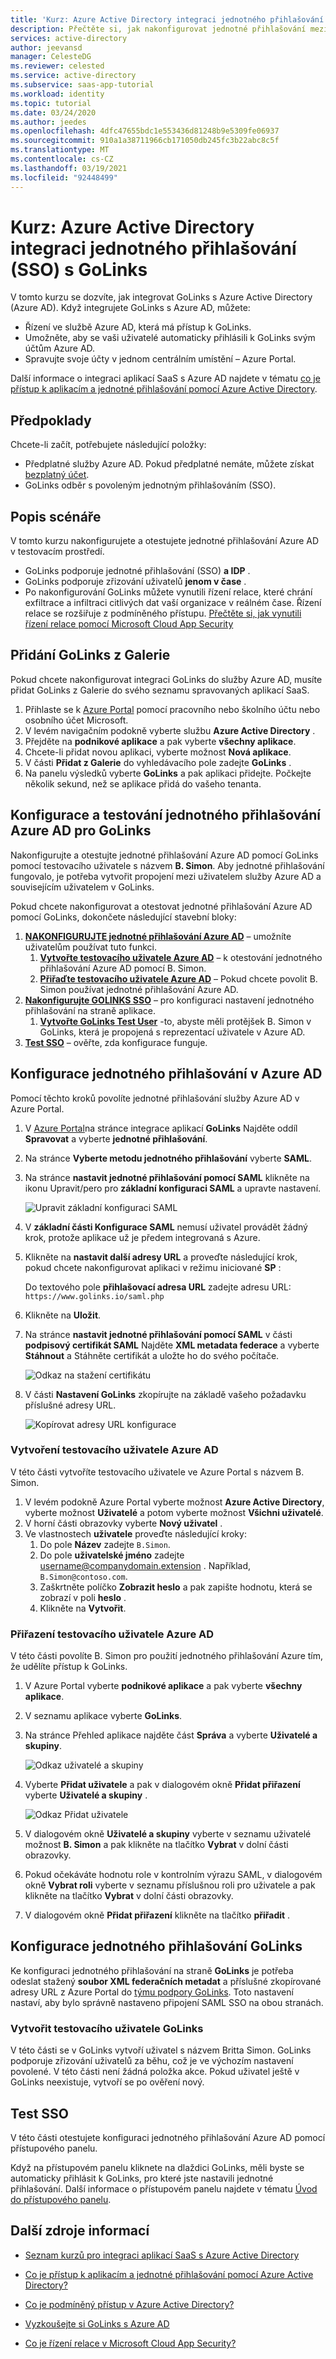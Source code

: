 ```yaml
---
title: 'Kurz: Azure Active Directory integraci jednotného přihlašování s GoLinks | Microsoft Docs'
description: Přečtěte si, jak nakonfigurovat jednotné přihlašování mezi Azure Active Directory a GoLinks.
services: active-directory
author: jeevansd
manager: CelesteDG
ms.reviewer: celested
ms.service: active-directory
ms.subservice: saas-app-tutorial
ms.workload: identity
ms.topic: tutorial
ms.date: 03/24/2020
ms.author: jeedes
ms.openlocfilehash: 4dfc47655bdc1e553436d81248b9e5309fe06937
ms.sourcegitcommit: 910a1a38711966cb171050db245fc3b22abc8c5f
ms.translationtype: MT
ms.contentlocale: cs-CZ
ms.lasthandoff: 03/19/2021
ms.locfileid: "92448499"
---
```

# <a name="tutorial-azure-active-directory-single-sign-on-sso-integration-with-golinks"></a>Kurz: Azure Active Directory integraci jednotného přihlašování (SSO) s GoLinks

V tomto kurzu se dozvíte, jak integrovat GoLinks s Azure Active Directory (Azure AD). Když integrujete GoLinks s Azure AD, můžete:

* Řízení ve službě Azure AD, která má přístup k GoLinks.
* Umožněte, aby se vaši uživatelé automaticky přihlásili k GoLinks svým účtům Azure AD.
* Spravujte svoje účty v jednom centrálním umístění – Azure Portal.

Další informace o integraci aplikací SaaS s Azure AD najdete v tématu [co je přístup k aplikacím a jednotné přihlašování pomocí Azure Active Directory](../manage-apps/what-is-single-sign-on.md).

## <a name="prerequisites"></a>Předpoklady

Chcete-li začít, potřebujete následující položky:

* Předplatné služby Azure AD. Pokud předplatné nemáte, můžete získat [bezplatný účet](https://azure.microsoft.com/free/).
* GoLinks odběr s povoleným jednotným přihlašováním (SSO).

## <a name="scenario-description"></a>Popis scénáře

V tomto kurzu nakonfigurujete a otestujete jednotné přihlašování Azure AD v testovacím prostředí.

* GoLinks podporuje jednotné přihlašování (SSO) **a IDP** .
* GoLinks podporuje zřizování uživatelů **jenom v čase** .
* Po nakonfigurování GoLinks můžete vynutili řízení relace, které chrání exfiltrace a infiltraci citlivých dat vaší organizace v reálném čase. Řízení relace se rozšiřuje z podmíněného přístupu. [Přečtěte si, jak vynutili řízení relace pomocí Microsoft Cloud App Security](/cloud-app-security/proxy-deployment-aad)


## <a name="adding-golinks-from-the-gallery"></a>Přidání GoLinks z Galerie

Pokud chcete nakonfigurovat integraci GoLinks do služby Azure AD, musíte přidat GoLinks z Galerie do svého seznamu spravovaných aplikací SaaS.

1. Přihlaste se k [Azure Portal](https://portal.azure.com) pomocí pracovního nebo školního účtu nebo osobního účet Microsoft.
1. V levém navigačním podokně vyberte službu **Azure Active Directory** .
1. Přejděte na **podnikové aplikace** a pak vyberte **všechny aplikace**.
1. Chcete-li přidat novou aplikaci, vyberte možnost **Nová aplikace**.
1. V části **Přidat z Galerie** do vyhledávacího pole zadejte **GoLinks** .
1. Na panelu výsledků vyberte **GoLinks** a pak aplikaci přidejte. Počkejte několik sekund, než se aplikace přidá do vašeho tenanta.


## <a name="configure-and-test-azure-ad-single-sign-on-for-golinks"></a>Konfigurace a testování jednotného přihlašování Azure AD pro GoLinks

Nakonfigurujte a otestujte jednotné přihlašování Azure AD pomocí GoLinks pomocí testovacího uživatele s názvem **B. Simon**. Aby jednotné přihlašování fungovalo, je potřeba vytvořit propojení mezi uživatelem služby Azure AD a souvisejícím uživatelem v GoLinks.

Pokud chcete nakonfigurovat a otestovat jednotné přihlašování Azure AD pomocí GoLinks, dokončete následující stavební bloky:

1. **[NAKONFIGURUJTE jednotné přihlašování Azure AD](#configure-azure-ad-sso)** – umožníte uživatelům používat tuto funkci.
    1. **[Vytvořte testovacího uživatele Azure AD](#create-an-azure-ad-test-user)** – k otestování jednotného přihlašování Azure AD pomocí B. Simon.
    1. **[Přiřaďte testovacího uživatele Azure AD](#assign-the-azure-ad-test-user)** – Pokud chcete povolit B. Simon používat jednotné přihlašování Azure AD.
1. **[Nakonfigurujte GOLINKS SSO](#configure-golinks-sso)** – pro konfiguraci nastavení jednotného přihlašování na straně aplikace.
    1. **[Vytvořte GoLinks Test User](#create-golinks-test-user)** -to, abyste měli protějšek B. Simon v GoLinks, která je propojená s reprezentací uživatele v Azure AD.
1. **[Test SSO](#test-sso)** – ověřte, zda konfigurace funguje.

## <a name="configure-azure-ad-sso"></a>Konfigurace jednotného přihlašování v Azure AD

Pomocí těchto kroků povolíte jednotné přihlašování služby Azure AD v Azure Portal.

1. V [Azure Portal](https://portal.azure.com/)na stránce integrace aplikací **GoLinks** Najděte oddíl **Spravovat** a vyberte **jednotné přihlašování**.
1. Na stránce **Vyberte metodu jednotného přihlašování** vyberte **SAML**.
1. Na stránce **nastavit jednotné přihlašování pomocí SAML** klikněte na ikonu Upravit/pero pro **základní konfiguraci SAML** a upravte nastavení.

   ![Upravit základní konfiguraci SAML](common/edit-urls.png)

1. V **základní části Konfigurace SAML** nemusí uživatel provádět žádný krok, protože aplikace už je předem integrovaná s Azure.

1. Klikněte na **nastavit další adresy URL** a proveďte následující krok, pokud chcete nakonfigurovat aplikaci v režimu iniciované **SP** :

    Do textového pole **přihlašovací adresa URL** zadejte adresu URL:  `https://www.golinks.io/saml.php`

1. Klikněte na **Uložit**.

1. Na stránce **nastavit jednotné přihlašování pomocí SAML** v části **podpisový certifikát SAML** Najděte **XML metadata federace** a vyberte **Stáhnout** a Stáhněte certifikát a uložte ho do svého počítače.

    ![Odkaz na stažení certifikátu](common/metadataxml.png)

1. V části **Nastavení GoLinks** zkopírujte na základě vašeho požadavku příslušné adresy URL.

    ![Kopírovat adresy URL konfigurace](common/copy-configuration-urls.png)

### <a name="create-an-azure-ad-test-user"></a>Vytvoření testovacího uživatele Azure AD

V této části vytvoříte testovacího uživatele ve Azure Portal s názvem B. Simon.

1. V levém podokně Azure Portal vyberte možnost **Azure Active Directory**, vyberte možnost **Uživatelé** a potom vyberte možnost **Všichni uživatelé**.
1. V horní části obrazovky vyberte **Nový uživatel** .
1. Ve vlastnostech **uživatele** proveďte následující kroky:
   1. Do pole **Název** zadejte `B.Simon`.  
   1. Do pole **uživatelské jméno** zadejte username@companydomain.extension . Například, `B.Simon@contoso.com`.
   1. Zaškrtněte políčko **Zobrazit heslo** a pak zapište hodnotu, která se zobrazí v poli **heslo** .
   1. Klikněte na **Vytvořit**.

### <a name="assign-the-azure-ad-test-user"></a>Přiřazení testovacího uživatele Azure AD

V této části povolíte B. Simon pro použití jednotného přihlašování Azure tím, že udělíte přístup k GoLinks.

1. V Azure Portal vyberte **podnikové aplikace** a pak vyberte **všechny aplikace**.
1. V seznamu aplikace vyberte **GoLinks**.
1. Na stránce Přehled aplikace najděte část **Správa** a vyberte **Uživatelé a skupiny**.

   ![Odkaz uživatelé a skupiny](common/users-groups-blade.png)

1. Vyberte **Přidat uživatele** a pak v dialogovém okně **Přidat přiřazení** vyberte **Uživatelé a skupiny** .

    ![Odkaz Přidat uživatele](common/add-assign-user.png)

1. V dialogovém okně **Uživatelé a skupiny** vyberte v seznamu uživatelé možnost **B. Simon** a pak klikněte na tlačítko **Vybrat** v dolní části obrazovky.
1. Pokud očekáváte hodnotu role v kontrolním výrazu SAML, v dialogovém okně **Vybrat roli** vyberte v seznamu příslušnou roli pro uživatele a pak klikněte na tlačítko **Vybrat** v dolní části obrazovky.
1. V dialogovém okně **Přidat přiřazení** klikněte na tlačítko **přiřadit** .

## <a name="configure-golinks-sso"></a>Konfigurace jednotného přihlašování GoLinks

Ke konfiguraci jednotného přihlašování na straně **GoLinks** je potřeba odeslat stažený **soubor XML federačních metadat** a příslušné zkopírované adresy URL z Azure Portal do [týmu podpory GoLinks](mailto:support@golinks.io). Toto nastavení nastaví, aby bylo správně nastaveno připojení SAML SSO na obou stranách.

### <a name="create-golinks-test-user"></a>Vytvořit testovacího uživatele GoLinks

V této části se v GoLinks vytvoří uživatel s názvem Britta Simon. GoLinks podporuje zřizování uživatelů za běhu, což je ve výchozím nastavení povolené. V této části není žádná položka akce. Pokud uživatel ještě v GoLinks neexistuje, vytvoří se po ověření nový.

## <a name="test-sso"></a>Test SSO 

V této části otestujete konfiguraci jednotného přihlašování Azure AD pomocí přístupového panelu.

Když na přístupovém panelu kliknete na dlaždici GoLinks, měli byste se automaticky přihlásit k GoLinks, pro které jste nastavili jednotné přihlašování. Další informace o přístupovém panelu najdete v tématu [Úvod do přístupového panelu](../user-help/my-apps-portal-end-user-access.md).

## <a name="additional-resources"></a>Další zdroje informací

- [ Seznam kurzů pro integraci aplikací SaaS s Azure Active Directory ](./tutorial-list.md)

- [Co je přístup k aplikacím a jednotné přihlašování pomocí Azure Active Directory? ](../manage-apps/what-is-single-sign-on.md)

- [Co je podmíněný přístup v Azure Active Directory?](../conditional-access/overview.md)

- [Vyzkoušejte si GoLinks s Azure AD](https://aad.portal.azure.com/)

- [Co je řízení relace v Microsoft Cloud App Security?](/cloud-app-security/proxy-intro-aad)